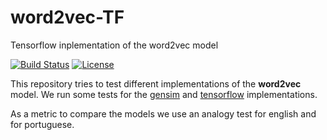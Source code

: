 # word2vec-TF
Tensorflow inplementation of the word2vec model

[![Build Status](https://travis-ci.org/LIAMF-USP/word2vec-TF.svg?branch=master)](https://travis-ci.org/LIAMF-USP/word2vec-TF)
[![License](https://img.shields.io/github/license/mashape/apistatus.svg?maxAge=2592000)](https://github.com/LIAMF-USP/word2vec-TF/blob/master/LICENSE)

This repository tries to test different implementations of the **word2vec** model. We run some tests for the [gensim](https://radimrehurek.com/gensim/models/word2vec.html) and [tensorflow](https://github.com/tensorflow/models/blob/master/tutorials/embedding/word2vec.py) implementations. 

As a metric to compare the models we use an analogy test for english and for portuguese.
